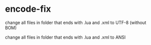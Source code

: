 # encode-fix

change all files in folder that ends with .lua and .xml to UTF-8 (without BOM)

change all files in folder that ends with .lua and .xml to ANSI
